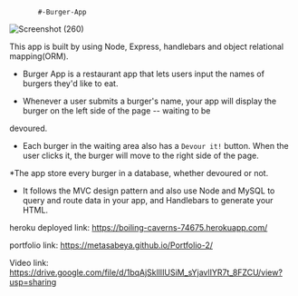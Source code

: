            #-Burger-App

![Screenshot (260)](https://user-images.githubusercontent.com/65740871/93692585-3cd5f900-fab2-11ea-82b3-39cd7a63d03c.png)

This app is built by using Node, Express, handlebars and object relational mapping(ORM).

* Burger App is a restaurant app that lets users input the names of burgers they'd like to eat.

* Whenever a user submits a burger's name, your app will display the burger on the left side of the page -- waiting to be

 devoured.

* Each burger in the waiting area also has a `Devour it!` button. When the user clicks it, the burger will move to the right side of the page.


*The app store every burger in a database, whether devoured or not.


- It follows the MVC design pattern and also use Node and MySQL to query and route data in your app, and Handlebars to generate your HTML.















































heroku deployed link: https://boiling-caverns-74675.herokuapp.com/

portfolio link: https://metasabeya.github.io/Portfolio-2/

Video link: https://drive.google.com/file/d/1bqAjSkllIIUSiM_sYjavlIYR7t_8FZCU/view?usp=sharing
